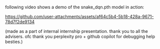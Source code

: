 following video shows a demo of the snake_dqn.pth model in action:


https://github.com/user-attachments/assets/af64c5b4-5b18-428a-9671-78d7f2de9134


(made as a part of internal internship presentation. thank you to all the advisers. ofc thank you perplexity pro + github copilot for debugging help besties.)
